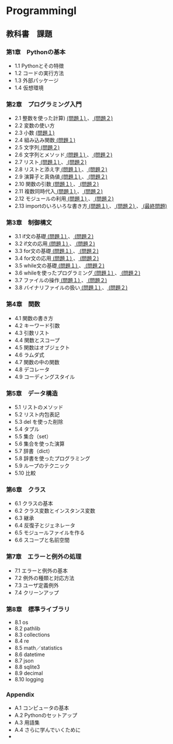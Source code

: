 #  ProgrammingI
## 教科書　課題
###  第1章　Pythonの基本
- 1.1 Pythonとその特徴
- 1.2 コードの実行方法
- 1.3 外部パッケージ
- 1.4 仮想環境
###  第2章　プログラミング入門
- 2.1 整数を使った計算) [ (問題１) ](./CHAPTER02/Q2_1_1.py)、[ (問題２) ](./CHAPTER02/Q2_1_2.py)
- 2.2 変数の使い方
- 2.3 小数 [ (問題１) ](./CHAPTER02/Q2_3_1.py) 
- 2.4 組み込み関数[ (問題１) ](./CHAPTER02/Q2_4_1.py)
- 2.5 文字列[ (問題２) ](./CHAPTER02/Q2_5_2.py)
- 2.6 文字列とメソッド[ (問題１) ](./CHAPTER02/Q2_6_1.py)、[ (問題２) ](./CHAPTER02/Q2_6_2.py)
- 2.7 リスト[ (問題１) ](./CHAPTER02/Q2_7_1.py)、[ (問題２) ](./CHAPTER02/Q2_7_2.py)
- 2.8 リストと添え字[ (問題１) ](./CHAPTER02/Q2_8_1.py)、[ (問題２) ](./CHAPTER02/Q2_8_2.py)
- 2.9 演算子と真偽値[ (問題１) ](./CHAPTER02/Q2_9_1.py)、[ (問題２) ](./CHAPTER02/Q2_9_2.py)
- 2.10 関数の引数[ (問題１) ](./CHAPTER02/Q2_10_1.py)、[ (問題２) ](./CHAPTER02/Q2_10_2.py)
- 2.11 複数同時代入[ (問題１) ](./CHAPTER02/Q2_11_1.py)、[ (問題２) ](./CHAPTER02/Q2_11_2.py)
- 2.12 モジュールの利用[ (問題１) ](./CHAPTER02/Q2_12_1.py)、[ (問題２) ](./CHAPTER02/Q2_12_2.py)
- 2.13 importのいろいろな書き方[ (問題１) ](./CHAPTER02/Q2_13_1.py)、[ (問題２) ](./CHAPTER02/Q2_13_2.py)、[ (最終問題) ](./CHAPTER02/Q2_final.py)
###  第3章　制御構文
- 3.1 if文の基礎[ (問題１) ](./CHAPTER02/Q3_1_1.py)、[ (問題２) ](./CHAPTER02/Q3_1_2.py)
- 3.2 if文の応用[ (問題１) ](./CHAPTER02/Q3_2_1.py)、[ (問題２) ](./CHAPTER02/Q3_2_2.py)
- 3.3 for文の基礎[ (問題１) ](./CHAPTER02/Q3_3_1.py)、[ (問題２) ](./CHAPTER02/Q3_3_2.py)
- 3.4 for文の応用[ (問題１) ](./CHAPTER02/Q3_4_1.py)、[ (問題２) ](./CHAPTER02/Q3_4_2.py)
- 3.5 while文の基礎[ (問題１) ](./CHAPTER02/Q3_5_1.py)、[ (問題２) ](./CHAPTER02/Q3_5_2.py)
- 3.6 whileを使ったプログラミング[ (問題１) ](./CHAPTER02/Q3_6_1.py)、[ (問題２) ](./CHAPTER02/Q3_6_2.py) 
- 3.7 ファイルの操作[ (問題１) ](./CHAPTER02/Q3_7_1.py)、[ (問題２) ](./CHAPTER02/Q3_7_2.py) 
- 3.8 バイナリファイルの扱い[ (問題１) ](./CHAPTER02/Q3_8_1.py)、[ (問題２) ](./CHAPTER02/Q3_8_2.py) 
###  第4章　関数
- 4.1 関数の書き方
- 4.2 キーワード引数
- 4.3 引数リスト
- 4.4 関数とスコープ
- 4.5 関数はオブジェクト
- 4.6 ラムダ式
- 4.7 関数の中の関数
- 4.8 デコレータ
- 4.9 コーディングスタイル
###  第5章　データ構造
- 5.1 リストのメソッド
- 5.2 リスト内包表記
- 5.3 del を使った削除
- 5.4 タプル
- 5.5 集合（set）
- 5.6 集合を使った演算
- 5.7 辞書（dict）
- 5.8 辞書を使ったプログラミング
- 5.9 ループのテクニック
- 5.10 比較
###  第6章　クラス
- 6.1 クラスの基本
- 6.2 クラス変数とインスタンス変数
- 6.3 継承
- 6.4 反復子とジェネレータ
- 6.5 モジュールファイルを作る
- 6.6 スコープと名前空間
###  第7章　エラーと例外の処理
- 7.1 エラーと例外の基本
- 7.2 例外の種類と対応方法
- 7.3 ユーザ定義例外
- 7.4 クリーンアップ
###  第8章　標準ライブラリ
- 8.1 os
- 8.2 pathlib
- 8.3 collections
- 8.4 re
- 8.5 math／statistics
- 8.6 datetime
- 8.7 json
- 8.8 sqlite3
- 8.9 decimal
- 8.10 logging
###  Appendix
- A.1 コンピュータの基本
- A.2 Pythonのセットアップ
- A.3 用語集
- A.4 さらに学んでいくために
- 
